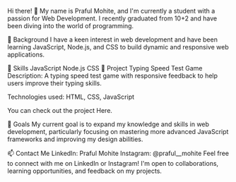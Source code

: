 Hi there! 👋
My name is Praful Mohite, and I'm currently a student with a passion for Web Development. I recently graduated from 10+2 and have been diving into the world of programming.

🌱 Background
I have a keen interest in web development and have been learning JavaScript, Node.js, and CSS to build dynamic and responsive web applications.

🔧 Skills
JavaScript
Node.js
CSS
🚀 Project
Typing Speed Test Game
Description: A typing speed test game with responsive feedback to help users improve their typing skills.

Technologies used: HTML, CSS, JavaScript

You can check out the project Here.

🎯 Goals
My current goal is to expand my knowledge and skills in web development, particularly focusing on mastering more advanced JavaScript frameworks and improving my design abilities.

📫 Contact Me
LinkedIn: Praful Mohite
Instagram: @praful__mohite
Feel free to connect with me on LinkedIn or Instagram! I'm open to collaborations, learning opportunities, and feedback on my projects.
